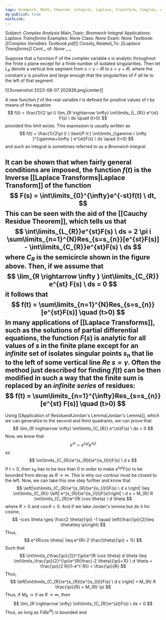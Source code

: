 ```yaml
---
tags: bromwich, Math, theorem, integral, Laplace, transform, Complex, contour
dg-publish: true
mathLink: 
---
```

Subject: _Complex Analysis_
Main\_Topic: _Bromwich Integral_
Applications: _Laplace Transforms_
Examples: _None_
Class: _None_
Exam: _None_
Textbook: _[[Complex Variables Textbook.pdf]]_
Closely\_Related\_To: _[[Laplace Transforms]]_
Cont.\_ of: _None_ 
_
_

Suppose that a function $F$ of the complex variable $s$ is analytic throughout the finite $s$ plane except for a finite number of isolated singularities. Then let $L_{R}$ denote a vertical line segment from $s=\gamma-iR$ to $s=\gamma+iR$, where the constant $\gamma$ is positive and large enough that the singularities of $F$ all lie to the left of that segment. 

![[Screenshot 2023-08-07 202836.png|center]]

A new function $f$ of the real variable $t$ is defined for positive values of $t$ by means of the equation
$$
f(t) = \frac{1}{2 \pi i} \lim_{R \rightarrow \infty} \int\limits_{L_{R}} e^{st} F(s) \ ds \quad (t>0)
$$
provided this limit exists. This expression is usually written as 
$$
f(t) = \frac{1}{2\pi i} \ \text{P.V.} \int\limits_{\gamma-i \infty }^{\gamma+i\infty } e^{st}F(s) \ ds \quad (t>0)
$$
and such an integral is sometimes referred to as a _Bromwich Integral_. 

It can be shown that when fairly general conditions are imposed, the function $f(t)$ is the Inverse [[Laplace Transforms|Laplace Transform]] of the function
$$
F(s) = \int\limits_{0}^{\infty}e^{-st}f(t) \ dt,
$$
This can be seen with the aid of the [[Cauchy Residue Theorem]], which tells us that 
$$
\int\limits_{L_{R}}e^{st}F(s) \ ds = 2 \pi i \sum\limits_{n=1}^{N}Res_{s=s_{n}}[e^{st}F(s)] - \int\limits_{C_{R}}e^{st}F(s) \ ds
$$
where $C_{R}$ is the semicircle shown in the figure above. Then, if we assume that 
$$
\lim_{R \rightarrow \infty } \int\limits_{C_{R}} e^{st} F(s) \ ds = 0
$$
it follows that 
$$
f(t) = \sum\limits_{n=1}^{N}Res_{s=s_{n}}[e^{st}F(s)] \quad (t>0)
$$
In many applications of [[Laplace Transforms]], such as the solutions of partial differential equations, the function $F(s)$ is analytic for all values of $s$ in the finite plane except for an _infinite_ set of isolates singular points $s_{n}$ that lie to the left of some vertical line $Re \ s = \gamma$. Often the method just described for finding $f(t)$ can be then modified in such a way that the finite sum is replaced by an _infinite series_ of residues:
$$
f(t) = \sum\limits_{n=1}^{\infty}Res_{s=s_{n}}[e^{st} F(s)] \quad (t>0)
$$
---
Using [[Application of Residues#Jordan's Lemma|Jordan's Lemma]], which we can generalize to the second and third quadrants, we can prove that 
$$
\lim_{R \rightarrow \infty} \int\limits_{C_{R}} e^{st}F(s) \ ds = 0
$$
Now, we know that 
$$
e^{st} = e^{s_{R}t}e^{is_{I}t} 
$$
so 
$$
\int\limits_{C_{R}}e^{s_{R}t}e^{is_{I}t}F(s) \ d s
$$
If $t>0$, then $s_{R}$ has to be less than $0$ in order to make $e^{s_{R}t}F(s)$ to be bounded from decay as $R \rightarrow \infty$. This is why our contour must be closed to the left. Now, we can take this one step further and know that 
$$
\left|\int\limits_{C_{R}}e^{s_{R}t}e^{is_{I}t}F(s) \ d s \right| \leq \int\limits_{C_{R}} \left| e^{s_{R}t}e^{is_{I}t}F(s)\right| \ d s = M_{R} R \int\limits_{C_{R}}e^{Rt \cos \theta} \ d \theta
$$
where $R>0$ and $\cos \theta < 0$. And if we take Jordan's lemma but do it for cosine, 
$$
-\cos \theta \geq \frac{2 \theta}{\pi} -1 \quad \left(\frac{\pi}{2}\leq \theta\leq \pi\right)
$$
Thus,
$$
e^{R\cos \theta} \leq e^{R(-2 \frac{\theta}{\pi} + 1)}
$$
Such that 
$$
\int\limits_{\frac{\pi}{2}}^{\pi}e^{R \cos \theta} d \theta \leq \int\limits_\frac{\pi}{2}^{\pi}e^{R(\frac{-2 \theta}{\pi}+1)} \ d \theta = \frac{\pi}{2 R}(1-e^{-R}) < \frac{\pi}{R}
$$
Thus, 
$$
\left|\int\limits_{C_{R}}e^{s_{R}t}e^{is_{I}t}F(s) \ d s \right| <  M_{R} R \frac{\pi}{R} = M_{R} \pi
$$
Thus, if $M_{R} \rightarrow 0$ as $R \rightarrow \infty$, then 
$$
\lim_{R \rightarrow \infty} \int\limits_{C_{R}}e^{st}F(s) \ ds = 0
$$
Thus, as long as $F(Re^{i \theta})$ is bounded and 